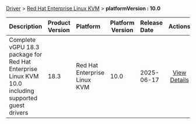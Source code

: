 
[Driver](/README.md)  >  [Red Hat Enterprise Linux KVM](/index/Driver/Red_Hat_Enterprise_Linux_KVM.md)  >  **platformVersion : 10.0**



| Description            | Product Version    | Platform                | Platform Version           | Release Date           |             Actions              |
| ---------------------- | :----------------- | :---------------------- | -------------------------- | :--------------------- | :------------------------------: |
| Complete vGPU 18.3 package for Red Hat Enterprise Linux KVM 10.0 including supported guest drivers | 18.3 | Red Hat Enterprise Linux KVM | 10.0 | 2025-06-17 | [View Details](/details/044570_Complete_vGPU_18.3_package_for_Red_Hat_Enterprise_Linux_KVM_10.0_including_supported_guest_drivers.md) |
